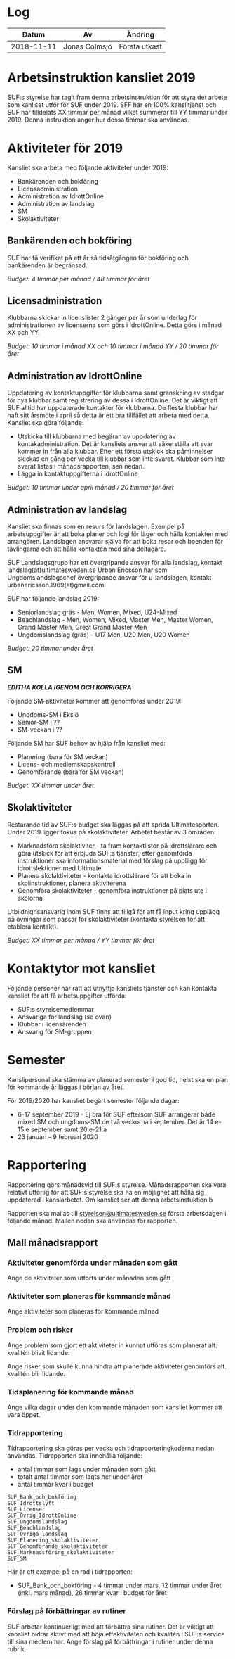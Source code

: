 # Log

| Datum          | Av              | Ändring                                    |
|----------------|-----------------|--------------------------------------------|
| 2018-11-11     | Jonas Colmsjö   | Första utkast                              |


# Arbetsinstruktion kansliet 2019

SUF:s styrelse har tagit fram denna arbetsinstruktion för att styra det arbete som kanliset utför för SUF under 2019. SFF har en 100% kanslitjänst och SUF har tilldelats XX timmar per månad vilket summerar till YY timmar under 2019. Denna instruktion anger hur dessa timmar ska användas.


# Aktiviteter för 2019

Kansliet ska arbeta med följande aktiviteter under 2019:

* Bankärenden och bokföring
* Licensadministration
* Administration av IdrottOnline
* Administration av landslag
* SM
* Skolaktiviteter


## Bankärenden och bokföring

SUF har få verifikat på ett år så tidsåtgången för bokföring och bankärenden är begränsad.

*Budget: 4 timmar per månad / 48 timmar för året*


## Licensadministration

Klubbarna skickar in licenslister 2 gånger per år som underlag för administrationen av licenserna som görs i IdrottOnline. Detta görs i månad XX och YY.

*Budget: 10 timmar i månad XX och 10 timmar i månad YY / 20 timmar för året*


## Administration av IdrottOnline

Uppdatering av kontaktuppgifter för klubbarna samt granskning av stadgar för nya klubbar samt registrering av dessa i IdrottOnline. Det är viktigt att SUF alltid har uppdaterade kontakter för klubbarna. De flesta klubbar har haft sitt årsmöte i april så detta är ett bra tillfället att arbeta med detta. Kansliet ska göra följande:

* Utskicka till klubbarna med begäran av uppdatering av kontakadministration. Det är kansliets ansvar att säkerställa att svar kommer in från alla klubbar. Efter ett första utskick ska påminnelser skickas en gång per vecka till klubbar som inte svarat. Klubbar som inte svarat listas i månadsrapporten, sen nedan.
* Lägga in kontaktuppgifterna i IdrottOnline

*Budget: 10 timmar under april månad / 20 timmar för året*


## Administration av landslag

Kansliet ska finnas som en resurs för landslagen. Exempel på arbetsuppgifter är att boka planer och logi för läger och hålla kontakten med arrangören. Landslagen ansvarar själva för att boka resor och boenden för tävlingarna och att hålla kontakten med sina deltagare.

SUF Landslagsgrupp har ett övergripande ansvar för alla landslag, kontakt landslag(at)ultimatesweden.se
Urban Ericsson har som Ungdomslandslagschef övergripande ansvar för u-landslagen, kontakt urbanericsson.1969(at)gmail.com 

SUF har följande landslag 2019:

* Seniorlandslag gräs - Men, Women, Mixed, U24-Mixed
* Beachlandslag - Men, Women, Mixed, Master Men, Master Women, Grand Master Men, Great Grand Master Men
* Ungdomslandslag (gräs) - U17 Men, U20 Men, U20 Women

*Budget: 20 timmar under året*


## SM

***EDITHA KOLLA IGENOM OCH KORRIGERA***

Följande SM-aktiviteter kommer att genomföras under 2019:

* Ungdoms-SM i Eksjö
* Senior-SM i ??
* SM-veckan i ??

Följande SM har SUF behov av hjälp från kansliet med:

* Planering (bara för SM veckan)
* Licens- och medlemskapskontroll
* Genomförande (bara för SM veckan)


*Budget: XX timmar under året*


## Skolaktiviteter

Restarande tid av SUF:s budget ska läggas på att sprida Ultimatesporten. Under 2019 ligger fokus på skolaktiviteter. Arbetet består av 3 områden:

* Marknadsföra skolaktiviter - ta fram kontaktlistor på idrottslärare och göra utskick för att erbjuda SUF:s tjänster, efter genomförda instruktioner ska informationsmaterial med förslag på upplägg för idrottslektioner med Ultimate
* Planera skolaktiviteter - kontakta idrottslärare för att boka in skolinstruktioner, planera aktiviterena
* Genomföra skolaktiviteter - genomföra instruktioner på plats ute i skolorna

Utbildnignsansvarig inom SUF finns att tillgå för att få input kring upplägg på övningar som passar för skolaktiviteter (kontakta styrelsen för att etablera kontakt).

*Budget: XX timmar per månad / YY timmar för året*


# Kontaktytor mot kansliet

Följande personer har rätt att utnyttja kansliets tjänster och kan kontakta kansliet för att få arbetsuppgifter utförda:

* SUF:s styrelsemedlemmar
* Ansvariga för landslag (se ovan)
* Klubbar i licensärenden
* Ansvarig för SM-gruppen

# Semester

Kanslipersonal ska stämma av planerad semester i god tid, helst ska en plan för kommande år läggas i början av året.

För 2019/2020 har kansliet begärt semester följande dagar:

* 6-17 september 2019 - Ej bra för SUF eftersom SUF arrangerar både mixed SM och ungdoms-SM de två veckorna i september. 
Det är 14:e-15:e september samt 20:e-21:a
* 23 januari - 9 februari 2020


# Rapportering

Rapportering görs månadsvid till SUF:s styrelse. Månadsrapporten ska vara relativt utförlig för att SUF:s styrelse ska ha en möjlighet att hålla sig uppdaterad i kanslarbetet. Om kansliet ser att denna arbetsinstuktion b

Rapporten ska mailas till styrelsen@ultimatesweden.se första arbetsdagen i följande månad. Mallen nedan ska användas för rapporten.

## Mall månadsrapport

### Aktiviteter genomförda under månaden som gått

Ange de aktiviteter som utförts under månaden som gått  


### Aktiviteter som planeras för kommande månad

Ange aktiviteter som planeras för kommande månad


### Problem och risker

Ange problem som gjort ett aktiviteter in kunnat utföras som planerat alt. kvalitén blivit lidande.

Ange risker som skulle kunna hindra att planerade aktiviteter genomförs alt. kvalitén blir lidande.


### Tidsplanering för kommande månad

Ange vilka dagar under den kommande månaden som kansliet kommer att vara öppet.


### Tidrapportering 

Tidrapportering ska göras per vecka och tidrapporteringkoderna nedan användas. Tidrapporten ska innehålla följande:

* antal timmar som lags under månaden som gått 
* totalt antal timmar som lagts ner under året
* antal timmar kvar i budget

```
SUF_Bank_och_bokföring
SUF_Idrottslyft
SUF_Licenser
SUF_Övrig_IdrottOnline
SUF_Ungdomslandslag
SUF_Beachlandslag
SUF_Övriga_landslag
SUF_Planering_skolaktiviteter
SUF_Genomförande_skolaktiviteter
SUF_Marknadsföring_skolaktiviteter
SUF_SM
```

Här är ett exempel på en rad i tidrapporten:

* SUF_Bank_och_bokföring - 4 timmar under mars, 12 timmar under året (inkl. mars månad), 26 timmar kvar i budget för året


### Förslag på förbättringar av rutiner

SUF arbetar kontinuerligt med att förbättra sina rutiner. Det är viktigt att kansliet bidrar aktivt med att höja effektiviteten och kvalitén i SUF:s service till sina medlemmar. Ange förslag på förbättringar i rutiner under denna rubrik.


